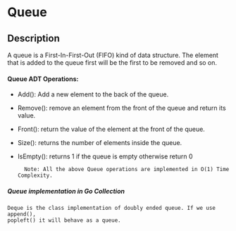 # Queue

## Description
A queue is a First-In-First-Out (FIFO) kind of data structure. The element that is
added to the queue first will be the first to be removed and so on.

#### Queue ADT Operations:
+ Add(): Add a new element to the back of the queue.
+ Remove(): remove an element from the front of the queue and return its
value.
+ Front(): return the value of the element at the front of the queue.
+ Size(): returns the number of elements inside the queue.
+ IsEmpty(): returns 1 if the queue is empty otherwise return 0

        Note: All the above Queue operations are implemented in O(1) Time Complexity.

##### Queue implementation in Go Collection
    Deque is the class implementation of doubly ended queue. If we use append(),
    popleft() it will behave as a queue.
